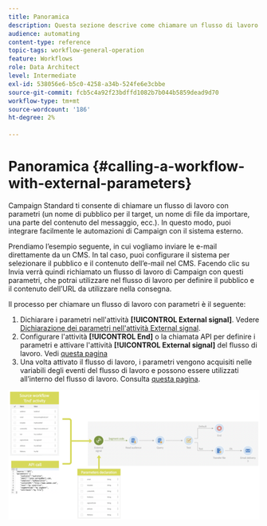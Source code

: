 ```yaml
---
title: Panoramica
description: Questa sezione descrive come chiamare un flusso di lavoro con parametri esterni.
audience: automating
content-type: reference
topic-tags: workflow-general-operation
feature: Workflows
role: Data Architect
level: Intermediate
exl-id: 538056e6-b5c0-4258-a34b-524fe6e3cbbe
source-git-commit: fcb5c4a92f23bdffd1082b7b044b5859dead9d70
workflow-type: tm+mt
source-wordcount: '186'
ht-degree: 2%

---
```


# Panoramica {#calling-a-workflow-with-external-parameters}

Campaign Standard ti consente di chiamare un flusso di lavoro con parametri (un nome di pubblico per il target, un nome di file da importare, una parte del contenuto del messaggio, ecc.). In questo modo, puoi integrare facilmente le automazioni di Campaign con il sistema esterno.

Prendiamo l’esempio seguente, in cui vogliamo inviare le e-mail direttamente da un CMS. In tal caso, puoi configurare il sistema per selezionare il pubblico e il contenuto dell’e-mail nel CMS. Facendo clic su Invia verrà quindi richiamato un flusso di lavoro di Campaign con questi parametri, che potrai utilizzare nel flusso di lavoro per definire il pubblico e il contenuto dell’URL da utilizzare nella consegna.

Il processo per chiamare un flusso di lavoro con parametri è il seguente:

1. Dichiarare i parametri nell&#39;attività **[!UICONTROL External signal]**. Vedere [Dichiarazione dei parametri nell&#39;attività External signal](../../automating/using/declaring-parameters-external-signal.md).
1. Configurare l&#39;attività **[!UICONTROL End]** o la chiamata API per definire i parametri e attivare l&#39;attività **[!UICONTROL External signal]** del flusso di lavoro. Vedi [questa pagina](../../automating/using/defining-parameters-calling-workflow.md)
1. Una volta attivato il flusso di lavoro, i parametri vengono acquisiti nelle variabili degli eventi del flusso di lavoro e possono essere utilizzati all’interno del flusso di lavoro. Consulta [questa pagina](../../automating/using/customizing-workflow-external-parameters.md).

![](assets/extsignal_process.png)
